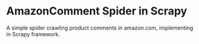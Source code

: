 # AmazonComment Spider in Scrapy

A simple spider crawling product comments in amazon.com, implementing in Scrapy framework. 
